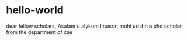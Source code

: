 # hello-world

dear fellow scholars, Asalam u alykum 
I nusrat mohi ud din a phd scholar from the department of cse 
